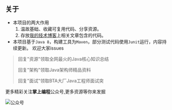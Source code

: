 ## 关于
- 本项目的两大作用
  1. 温故基础、收藏可复用代码、分享资源。
  2. 存放[我的技术博客](https://www.cnblogs.com/mzdljgz/)上相关文章包含的代码。
- 本项目基于```Java 8```，构建工具为```Maven```，部分测试代码使用```Junit```运行，内容持续更新。
欢迎大家issues

>回复"资源"领取全网最火的Java核心知识总结
>
>回复"架构"领取Java架构师精品资料
>
>回复"面试"领取BTA大厂Java工程师面试突

更多精彩关注**掌上编程**公众号,更多资源等你来发掘

![公众号](http://image.codingce.com.cn/blog/20190927/cHSvF6EnDaFU.png)
